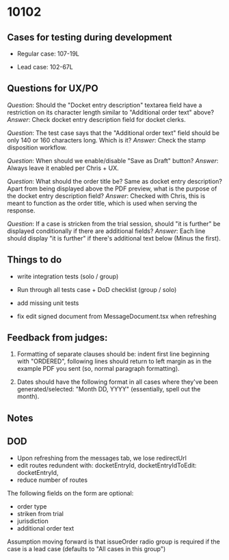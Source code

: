 # 10102

## Cases for testing during development

- Regular case: 107-19L

- Lead case: 102-67L

## Questions for UX/PO

*Question*: Should the "Docket entry description" textarea field have a
restriction on its character length similar to "Additional order text" above?
*Answer*: Check docket entry description field for docket clerks.

*Question*: The test case says that the "Additional order text" field should be
only 140 or 160 characters long. Which is it?
*Answer*: Check the stamp disposition workflow.

*Question*: When should we enable/disable "Save as Draft" button?
*Answer*: Always leave it enabled per Chris + UX.

*Question*: What should the order title be? Same as docket entry description? Apart from being displayed above the PDF preview, what is the purpose of the docket entry description field?
*Answer*: Checked with Chris, this is meant to function as the order title, which is used when serving the response.

*Question*: If a case is stricken from the trial session, should "it is further" be displayed conditionally if there are additional fields?
*Answer*: Each line should display "it is further" if there's additional text below (Minus the first).

## Things to do

- write integration tests (solo / group)

- Run through all tests case + DoD checklist (group / solo)

- add missing unit tests

- fix edit signed document from MessageDocument.tsx when refreshing

## Feedback from judges:

1. Formatting of separate clauses should be: indent first line beginning with "ORDERED", following lines should return to left margin as in the example PDF you sent (so, normal paragraph formatting).

2. Dates should have the following format in all cases where they've been generated/selected: "Month DD, YYYY" (essentially, spell out the month).

## Notes

## DOD

- Upon refreshing from the messages tab, we lose redirectUrl
- edit routes redundent with:
  docketEntryId,
  docketEntryIdToEdit: docketEntryId,
- reduce number of routes

The following fields on the form are optional:
- order type
- striken from trial
- jurisdiction
- additional order text

Assumption moving forward is that issueOrder radio group is required if the case
is a lead case (defaults to "All cases in this group")
